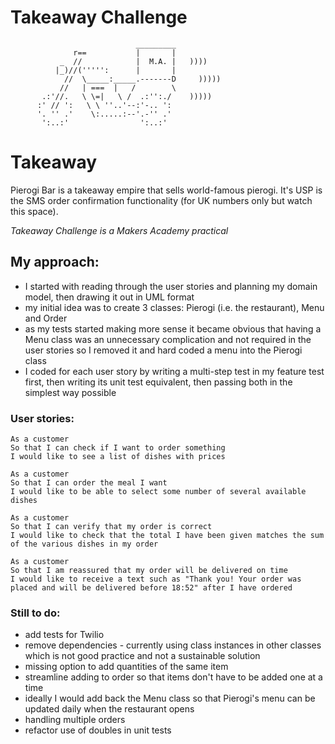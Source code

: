 Takeaway Challenge
==================
```
                            _________
              r==           |       |
           _  //            |  M.A. |   ))))
          |_)//(''''':      |       |
            //  \_____:_____.-------D     )))))
           //   | ===  |   /        \
       .:'//.   \ \=|   \ /  .:'':./    )))))
      :' // ':   \ \ ''..'--:'-.. ':
      '. '' .'    \:.....:--'.-'' .'
       ':..:'                ':..:'

 ```

# Takeaway 

Pierogi Bar is a takeaway empire that sells world-famous pierogi. It's USP is the SMS order confirmation functionality (for UK numbers only but watch this space).  

_Takeaway Challenge is a Makers Academy practical_

## My approach:

- I started with reading through the user stories and planning my domain model, then drawing it out in UML format
- my initial idea was to create 3 classes: Pierogi (i.e. the restaurant), Menu and Order 
- as my tests started making more sense it became obvious that having a Menu class was an unnecessary complication and not required in the user stories so I removed it and hard coded a menu into the Pierogi class
- I coded for each user story by writing a multi-step test in my feature test first, then writing its unit test equivalent, then passing both in the simplest way possible

### User stories:

```
As a customer
So that I can check if I want to order something
I would like to see a list of dishes with prices

As a customer
So that I can order the meal I want
I would like to be able to select some number of several available dishes

As a customer
So that I can verify that my order is correct
I would like to check that the total I have been given matches the sum of the various dishes in my order

As a customer
So that I am reassured that my order will be delivered on time
I would like to receive a text such as "Thank you! Your order was placed and will be delivered before 18:52" after I have ordered
```

### Still to do:

- add tests for Twilio
- remove dependencies - currently using class instances in other classes which is not good practice and not a sustainable solution
- missing option to add quantities of the same item
- streamline adding to order so that items don't have to be added one at a time
- ideally I would add back the Menu class so that Pierogi's menu can be updated daily when the restaurant opens
- handling multiple orders
- refactor use of doubles in unit tests